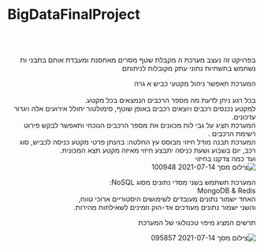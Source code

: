 # BigDataFinalProject

<div dir='rtl' lang='he'>
<br />
<br />

בפרויקט זה נעצב מערכת ה מקבלת שטף מסרים מאחסנת ומעבדת אותם בתבני ות <br />
נשתמש בתשתיות נתוני עתק מקובלות לניתוחם <br />

המערכת תאפשר ניהול מקטעי כביש א גרה  <br />  
בכל רגע ניתן לדעת מה מספר הרכבים הנמצאים בכל מקטע.  <br />
למקטע נכנסים רכבים ויוצאים רכבים באופן שוטף, סימולטור יחולל אירועים אלה ויגרור עדכונים. <br />
המערכת תציג על גבי לוח מכוונים את מספר הרכבים הנוכחי ותאפשר לבקש פירוט רשימת הרכבים . <br />
המערכת תבנה מודל חיזוי מבוסס עץ החלטה: בהנתן פרטי מקטע כניסה לכביש, סוג רכב, יום בשבוע ושעת
כניסה יתבצע חיזוי מאיזה מקטע תצא המכונית. <br />
ועד כמה צדקנו בחיזוי<br />
![צילום מסך 2021-07-14 100948](https://user-images.githubusercontent.com/57682267/125578886-bfda8a7b-1ac1-432f-9d63-ad0027d3da41.png)
<br />

המערכת תשתמש בשני מסדי נתונים מסוג NoSQL: <br />
MongoDB & Redis  <br />
האחד ישמור נתונים מעובדים לשימושים היסטוריים ארוכי טווח, <br />
והשני ישמור נתונים מעודכים אד-הוק וזמינים לשאילתות מהירות. <br />

תרשים המציג מיפוי טכנולוגי של המערכת <br />

![צילום מסך 2021-07-14 095857](https://user-images.githubusercontent.com/57682267/125577570-038ddd68-b64a-473e-9ec0-75423965bf4b.png)
